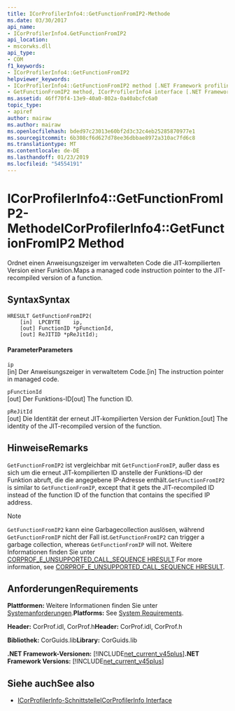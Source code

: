 ```yaml
---
title: ICorProfilerInfo4::GetFunctionFromIP2-Methode
ms.date: 03/30/2017
api_name:
- ICorProfilerInfo4.GetFunctionFromIP2
api_location:
- mscorwks.dll
api_type:
- COM
f1_keywords:
- ICorProfilerInfo4::GetFunctionFromIP2
helpviewer_keywords:
- ICorProfilerInfo4::GetFunctionFromIP2 method [.NET Framework profiling]
- GetFunctionFromIP2 method, ICorProfilerInfo4 interface [.NET Framework profiling]
ms.assetid: 46ff70f4-13e9-40a0-802a-0a40abcfc6a0
topic_type:
- apiref
author: mairaw
ms.author: mairaw
ms.openlocfilehash: bded97c23013e60bf2d3c32c4eb25285870977e1
ms.sourcegitcommit: 6b308cf6d627d78ee36dbbae8972a310ac7fd6c8
ms.translationtype: MT
ms.contentlocale: de-DE
ms.lasthandoff: 01/23/2019
ms.locfileid: "54554191"
---
```

# <a name="icorprofilerinfo4getfunctionfromip2-method"></a><span data-ttu-id="2be9f-102">ICorProfilerInfo4::GetFunctionFromIP2-Methode</span><span class="sxs-lookup"><span data-stu-id="2be9f-102">ICorProfilerInfo4::GetFunctionFromIP2 Method</span></span>
<span data-ttu-id="2be9f-103">Ordnet einen Anweisungszeiger im verwalteten Code die JIT-kompilierten Version einer Funktion.</span><span class="sxs-lookup"><span data-stu-id="2be9f-103">Maps a managed code instruction pointer to the JIT-recompiled version of a function.</span></span>  
  
## <a name="syntax"></a><span data-ttu-id="2be9f-104">Syntax</span><span class="sxs-lookup"><span data-stu-id="2be9f-104">Syntax</span></span>  
  
```  
HRESULT GetFunctionFromIP2(  
    [in]  LPCBYTE    ip,  
    [out] FunctionID *pFunctionId,  
    [out] ReJITID *pReJitId);  
```  
  
#### <a name="parameters"></a><span data-ttu-id="2be9f-105">Parameter</span><span class="sxs-lookup"><span data-stu-id="2be9f-105">Parameters</span></span>  
 `ip`  
 <span data-ttu-id="2be9f-106">[in] Der Anweisungszeiger in verwaltetem Code.</span><span class="sxs-lookup"><span data-stu-id="2be9f-106">[in] The instruction pointer in managed code.</span></span>  
  
 `pFunctionId`  
 <span data-ttu-id="2be9f-107">[out] Der Funktions-ID</span><span class="sxs-lookup"><span data-stu-id="2be9f-107">[out] The function ID.</span></span>  
  
 `pReJitId`  
 <span data-ttu-id="2be9f-108">[out] Die Identität der erneut JIT-kompilierten Version der Funktion.</span><span class="sxs-lookup"><span data-stu-id="2be9f-108">[out] The identity of the JIT-recompiled version of the function.</span></span>  
  
## <a name="remarks"></a><span data-ttu-id="2be9f-109">Hinweise</span><span class="sxs-lookup"><span data-stu-id="2be9f-109">Remarks</span></span>  
 <span data-ttu-id="2be9f-110">`GetFunctionFromIP2` ist vergleichbar mit `GetFunctionFromIP`, außer dass es sich um die erneut JIT-kompilierten ID anstelle der Funktions-ID der Funktion abruft, die die angegebene IP-Adresse enthält.</span><span class="sxs-lookup"><span data-stu-id="2be9f-110">`GetFunctionFromIP2` is similar to `GetFunctionFromIP`, except that it gets the JIT-recompiled ID instead of the function ID of the function that contains the specified IP address.</span></span>  
  
> [!NOTE]
>  <span data-ttu-id="2be9f-111">`GetFunctionFromIP2` kann eine Garbagecollection auslösen, während `GetFunctionFromIP` nicht der Fall ist.</span><span class="sxs-lookup"><span data-stu-id="2be9f-111">`GetFunctionFromIP2` can trigger a garbage collection, whereas `GetFunctionFromIP` will not.</span></span>  <span data-ttu-id="2be9f-112">Weitere Informationen finden Sie unter [CORPROF_E_UNSUPPORTED_CALL_SEQUENCE HRESULT](../../../../docs/framework/unmanaged-api/profiling/corprof-e-unsupported-call-sequence-hresult.md).</span><span class="sxs-lookup"><span data-stu-id="2be9f-112">For more information, see [CORPROF_E_UNSUPPORTED_CALL_SEQUENCE HRESULT](../../../../docs/framework/unmanaged-api/profiling/corprof-e-unsupported-call-sequence-hresult.md).</span></span>  
  
## <a name="requirements"></a><span data-ttu-id="2be9f-113">Anforderungen</span><span class="sxs-lookup"><span data-stu-id="2be9f-113">Requirements</span></span>  
 <span data-ttu-id="2be9f-114">**Plattformen:** Weitere Informationen finden Sie unter [Systemanforderungen](../../../../docs/framework/get-started/system-requirements.md).</span><span class="sxs-lookup"><span data-stu-id="2be9f-114">**Platforms:** See [System Requirements](../../../../docs/framework/get-started/system-requirements.md).</span></span>  
  
 <span data-ttu-id="2be9f-115">**Header:** CorProf.idl, CorProf.h</span><span class="sxs-lookup"><span data-stu-id="2be9f-115">**Header:** CorProf.idl, CorProf.h</span></span>  
  
 <span data-ttu-id="2be9f-116">**Bibliothek:** CorGuids.lib</span><span class="sxs-lookup"><span data-stu-id="2be9f-116">**Library:** CorGuids.lib</span></span>  
  
 <span data-ttu-id="2be9f-117">**.NET Framework-Versionen:** [!INCLUDE[net_current_v45plus](../../../../includes/net-current-v45plus-md.md)]</span><span class="sxs-lookup"><span data-stu-id="2be9f-117">**.NET Framework Versions:** [!INCLUDE[net_current_v45plus](../../../../includes/net-current-v45plus-md.md)]</span></span>  
  
## <a name="see-also"></a><span data-ttu-id="2be9f-118">Siehe auch</span><span class="sxs-lookup"><span data-stu-id="2be9f-118">See also</span></span>
- [<span data-ttu-id="2be9f-119">ICorProfilerInfo-Schnittstelle</span><span class="sxs-lookup"><span data-stu-id="2be9f-119">ICorProfilerInfo Interface</span></span>](../../../../docs/framework/unmanaged-api/profiling/icorprofilerinfo-interface.md)
